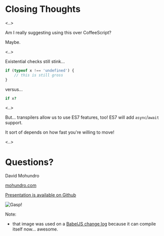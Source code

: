 # Closing Thoughts

<..>

Am I really suggesting using this over CoffeeScript?

Maybe.

<..>

Existential checks still stink...

```javascript
if (typeof x !== 'undefined') {
	// this is still gross
}
```

versus...

```coffeescript
if x?
```

<..>

But... transpilers allow us to use ES7 features, too! ES7 will add `async`/`await` support.

It sort of depends on how fast you're willing to move!

<..>

# Questions?

David Mohundro

[mohundro.com](http://mohundro.com)

[Presentation is available on Github](https://github.com/drmohundro/presentations)

![Gasp!](https://camo.githubusercontent.com/64d664a7f850bcf51b2cdeece971a2709dbb31d4/687474703a2f2f6769667365632e636f6d2f77702d636f6e74656e742f75706c6f6164732f4749462f323031342f30332f4f4d472d4749465f322e676966)

Note:
* that image was used on a [BabelJS change log](https://github.com/babel/babel/blob/master/CHANGELOG.md) because it can compile itself now... awesome.
